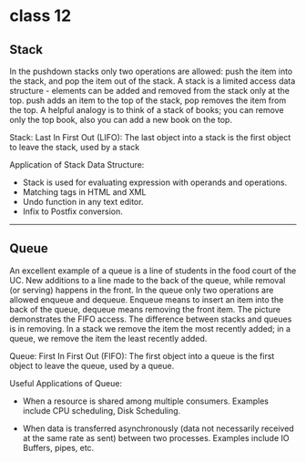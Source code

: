 # class 12

## Stack

In the pushdown stacks only two operations are allowed: push the item into the stack, and pop the item out of the stack. A stack is a limited access data structure - elements can be added and removed from the stack only at the top. push adds an item to the top of the stack, pop removes the item from the top. A helpful analogy is to think of a stack of books; you can remove only the top book, also you can add a new book on the top.

Stack: Last In First Out (LIFO): The last object into a stack is the first object to leave the stack, used by a stack

Application of Stack Data Structure:

- Stack is used for evaluating expression with operands and operations.
- Matching tags in HTML and XML
- Undo function in any text editor.
- Infix to Postfix conversion.

---

## Queue

An excellent example of a queue is a line of students in the food court of the UC. New additions to a line made to the back of the queue, while removal (or serving) happens in the front. In the queue only two operations are allowed enqueue and dequeue. Enqueue means to insert an item into the back of the queue, dequeue means removing the front item. The picture demonstrates the FIFO access. The difference between stacks and queues is in removing. In a stack we remove the item the most recently added; in a queue, we remove the item the least recently added.

Queue: First In First Out (FIFO): The first object into a queue is the first object to leave the queue, used by a queue.

Useful Applications of Queue:

- When a resource is shared among multiple consumers. Examples include CPU scheduling, Disk Scheduling.
  
- When data is transferred asynchronously (data not necessarily received at the same rate as sent) between two processes. Examples include IO Buffers, pipes, etc.
